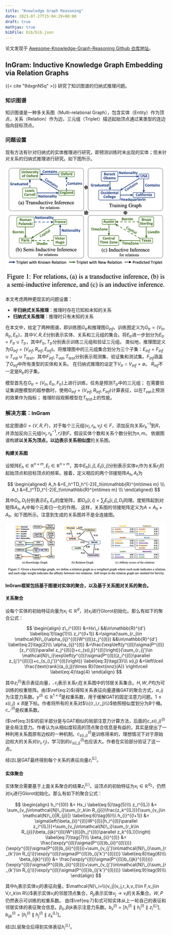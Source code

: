 ```yaml
---
title: "Knowledge Graph Reasoning"
date: 2023-07-27T15:04:29+08:00
draft: true
mathjax: true
bibFile: bib/bib.json
---
```


论文发现于 [Awesome-Knowledge-Graph-Reasoning Github 仓库地址](https://github.com/LIANGKE23/Awesome-Knowledge-Graph-Reasoning)。

## InGram: Inductive Knowledge Graph Embedding via Relation Graphs

{{< cite "9dxgnN5q" >}} 研究了知识图谱的归纳式推理问题。

### 知识图谱

知识图谱是一种多关系图（Multi-relational Graph），包含实体（Entity）作为顶点，关系（Relation）作为边，三元组（Triplet）描述起始顶点通过某类型的连边指向目标顶点。

### 问题设置

现有方法有针对归纳式的实体推理进行研究，即预测训练时未出现的实体；但未针对关系的归纳式推理进行研究。如下图所示。

<img src="https://raw.githubusercontent.com/yliuhz/blogs/master/content/posts/images/iShot_2023-07-27_15.47.54.png" />

本文考虑两种更现实的问题设置：

- **半归纳式关系推理**：推理时存在已知和未知的关系
- **归纳式关系推理**：推理时只有未知的关系

在本文中，给定了两种图谱，即训练图$G_{tr}$和推理图$G_{inf}$。训练图定义为$G_{tr}=(V_{tr},R_{tr},E_{tr})$，其中$V,R,E$分别表示实体、关系和三元组的集合。将$E_{tr}$进一步划分为$E_{tr}=F_{tr}\cup T_{tr}$，其中$F_{tr},T_{tr}$分别表示训练三元组和验证三元组。
类似地，推理图定义为$G_{inf}=(V_{inf},R_{inf},E_{inf})$。将推理图中的三元组集合划分为三个子集：$E_{inf}=F_{inf}\cup T_{val}\cup T_{test}$，其中$F_{inf}, T_{val}, T_{test}$分别表示观测集、验证集和测试集。$F_{inf}$涵盖了$G_{inf}$中所有类型的实体和关系。
在归纳式推理的设定下$V_{tr}\cap V_{inf}=\emptyset$。
$R_{inf}$不一定是$R_{tr}$的子集。

模型首先在$G_{tr}=(V_{tr},E_{tr},F_{tr})$上进行训练，任务是预测$T_{tr}$中的三元组；
在需要验证集调整模型的超参数时，使用$G_{inf}=(V_{inf},R_{inf},F_{inf})$计算表征，以在$T_{val}$上预测的效果作为指标；
推理阶段观察模型在$T_{test}$上的性能。

### 解决方案：InGram

给定图谱$G=(V,R,F)$，对于每个三元组$(v_i,r_k,v_j)\in F$，添加反向关系$r_k^{-1}$到$R$，并添加反向三元组$(v_j,r_k^{-1},r_i)$到$F$。假设实体个数和关系个数分别为$n,m$。
依据图谱构建**以关系为顶点，以边表示关系相似度**的关系图。

#### 构建关系图

设矩阵$E_h\in\mathbb{R}^{n\times m},E_t\in\mathbb{R}^{n\times m}$，其中$E_h[i,j],E_t[i,j]$分别表示实体$v_i$作为关系$r_j$的起始顶点和目标顶点的频率。接着，定义相应的两个邻接矩阵$A_h,A_t$为

$$
\begin{aligned}
A_h &=E_h^TD_h^{-2}E_h\in\mathbb{R}^{m\times m} \\\
A_t &=E_t^TD_t^{-2}E_t\in\mathbb{R}^{m\times m} \\\
\end{aligned}
$$

其中$D_h,D_t$分别表示$E_t,E_h$的度矩阵，即$D_h[i,i]=\sum_jE_h[i,j],D_t$同理。度矩阵起到对矩阵$A_h,A_t$中每个元素归一化的作用。
这样，关系图的邻接矩阵定义为$A=A_h+A_t$。如下图所示。注意到生成的关系图并不是全连接图。

<img src="https://raw.githubusercontent.com/yliuhz/blogs/master/content/posts/images/iShot_2023-07-27_20.35.52.png" />

**InGram框架包括基于图谱对实体的聚合，以及基于关系图对关系的聚合。**

#### 关系聚合

设每个实体的初始特征向量为$x_i\in\mathbb{R}^d$，对$x_i$进行Glorot初始化。那么有如下的聚合公式：

$$
\begin{align}
z\_i^{(0)} &=Hx\_i &&\in\mathbb{R}^{d'} \label{eq:1}\tag{1}\\\
z_i^{(l+1)} &=\sigma(\sum_{r_j\in \mathcal{N}\_i}\alpha_{ij}^{(l)}W^{(l)}z_j^{(l)}) &&\in\mathbb{R}^{d'} \label{eq:2}\tag{2}\\\
\alpha_{ij}^{(l)} &=\frac{\exp\left(y^{(l)}\sigma(P^{(l)}[z_i^{(l)}\parallel z_j^{(l)}])+c_{s(i,j)}^{(l)}\right)}{\sum_{r_{j'}\in \mathcal{N}\_i}\exp\left(y^{(l)}\sigma(P^{(l)}[z_i^{(l)}\parallel z_{j'}^{(l)}])+c_{s_(i,j')}^{(l)}\right)} \label{eq:3}\tag{3}\\\
s(i,j) &=\left\lceil \frac{\text{rank}(a_{i,j})\times B}{\text{nnz}(A)} \right\rceil \label{eq:4}\tag{4}
\end{align}
$$

其中$z_i^{(l)}$表示表征向量，$\mathcal{N}_i$表示关系$r_i$在关系图中的邻居关系集合。$H,W,P$均为可训练的权重矩阵。由($\ref{eq:2}$)得知关系表征向量遵循GAT的聚合方式，$\alpha\_{ij}$为注意力系数。$y^{(l)}\in\mathbb{R}^{1\times d}$是权重系数，用于缓解GAT的固定注意力问题。$1\le s(i,j)\le B$是下标。作者将所有的关系对$\\{(r_i,r_j)\\}$依照相似度划分为$B$个桶。$c\_{\cdot}^{(l)}$是权重系数。

($\ref{eq:3}$)的前半部分是与GAT相似的局部注意力计算方法，后面的$c\_{s(i,j)}^{(l)}$是全局注意力。作者认为从相似度较高的顶点聚合信息是有益的，其实是提出了一种利用关系图原有边权的一种机制。$c_{s(i,j)}^{(l)}$是训练得来的，理想情况下对于原始边权大的关系对$(r_i,r_j)$，学习到的$c_{s(i,j)}^{(l)}$也应该大。作者在实验部分验证了这一点。

经过$L$层GAT最终得到每个关系的表征向量$z_i^{(L)}$。

#### 实体聚合

实体聚合需要基于上面关系聚合的结果$z_i^{(L)}$。设顶点的初始特征为$x_i\in\mathbb{R}^{d_2}$，仍然对$x_i$进行Glorot初始化。那么有如下的聚合公式：

$$
\begin{align}
h_i^{(0)} &= Hx_i \label{eq:5}\tag{5}\\\
z_i^{(L)} &= \sum_{v_j\in\mathcal{N}\_i}\sum_{r_k\in R_{ji}}\frac{z_k^{(L)}}{\sum_{v_j\in \mathcal{N}\_i}|R_{ji}|} \label{eq:6}\tag{6}\\\
h_{i}^{(l+1)} &= \sigma\left(\beta_{ii}^{(l)}W^{(l)}[h_i^{(l)}\parallel z_i^{(L)}]+\sum_{v_j\in\mathcal{N}\_i}\sum_{r_k\in R_{ji}}\beta_{ijk}^{(l)}W^{(l)}[h_j^{(l)}\parallel z_k^{(L)}]\right) \label{eq:7}\tag{7}\\\
\beta_{ii}^{(l)} &= \frac{\exp(y^{(l)}\sigma(P^{(l)}b_{ii}^{(l)}))}{\exp(y^{(l)}\sigma(P^{(l)}b_{ii}^{(l)}))+\sum_{v_{j'}\in\mathcal{N}\_i}\sum_{r_{k'}\in R_{j'i}}\exp(y^{(l)}\sigma(P^{(l)}b_{ij'k'}^{(l)}))} \label{eq:8}\tag{8}\\\
\beta_{ijk}^{(l)} &= \frac{\exp(y^{(l)}\sigma(P^{(l)}b_{ijk}^{(l)}))}{\exp(y^{(l)}\sigma(P^{(l)}b_{ii}^{(l)}))+\sum_{v_{j'}\in\mathcal{N}\_i}\sum_{r_{k'}\in R_{j'i}}\exp(y^{(l)}\sigma(P^{(l)}b_{ij'k'}^{(l)}))} \label{eq:9}\tag{9}\\\
\end{align}
$$

其中$h_i$表示实体$v_i$的表征向量。$\mathcal{N}\_i=\\{v_j|(v_j,r_k,v_i)\in F,v_j\in V,r_k\in R\\}$表示实体$v_i$的邻居顶点集合，$R_{ji}$表示实体$v_j\to v_i$的关系集合。$W,P$仍然表示可训练的权重系数。
由($\ref{eq:7}$)式可知实体从上一轮自己的表征和邻居实体的表征聚合信息。$\beta_{ii},\beta{ijk}$表示注意力系数。$b_{ii}^{(l)}=[h_i^{(l)}\parallel h_i^{(l)} \parallel z_i^{(L)}],b_{ijk}^{(l)}=[h_i^{(l)}\parallel h_j^{(l)} \parallel z_k^{(L)}]$。

经过$L$层聚合后得到实体表征$h_i^{(L)}$。